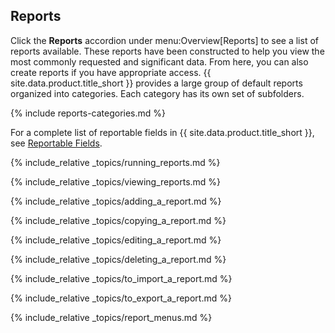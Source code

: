 ## Reports

Click the **Reports** accordion under menu:Overview\[Reports\] to see a
list of reports available. These reports have been constructed to help
you view the most commonly requested and significant data. From here,
you can also create reports if you have appropriate access.
{{ site.data.product.title_short }} provides a large group of default reports organized into
categories. Each category has its own set of subfolders.

{% include reports-categories.md %}

For a complete list of reportable fields in {{ site.data.product.title_short }}, see
[Reportable Fields](../monitoring_alerts_and_reporting/index.html#reportable-fields-in-manageiq).

{% include_relative _topics/running_reports.md %}

{% include_relative _topics/viewing_reports.md %}

{% include_relative _topics/adding_a_report.md %}

{% include_relative _topics/copying_a_report.md %}

{% include_relative _topics/editing_a_report.md %}

{% include_relative _topics/deleting_a_report.md %}

{% include_relative _topics/to_import_a_report.md %}

{% include_relative _topics/to_export_a_report.md %}

{% include_relative _topics/report_menus.md %}
